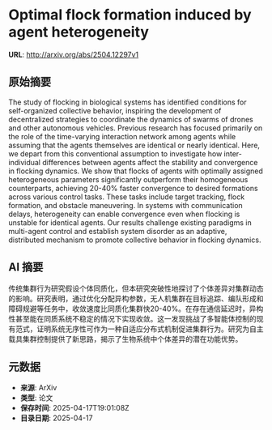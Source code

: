 # Optimal flock formation induced by agent heterogeneity

**URL**: http://arxiv.org/abs/2504.12297v1

## 原始摘要

The study of flocking in biological systems has identified conditions for
self-organized collective behavior, inspiring the development of decentralized
strategies to coordinate the dynamics of swarms of drones and other autonomous
vehicles. Previous research has focused primarily on the role of the
time-varying interaction network among agents while assuming that the agents
themselves are identical or nearly identical. Here, we depart from this
conventional assumption to investigate how inter-individual differences between
agents affect the stability and convergence in flocking dynamics. We show that
flocks of agents with optimally assigned heterogeneous parameters significantly
outperform their homogeneous counterparts, achieving 20-40% faster convergence
to desired formations across various control tasks. These tasks include target
tracking, flock formation, and obstacle maneuvering. In systems with
communication delays, heterogeneity can enable convergence even when flocking
is unstable for identical agents. Our results challenge existing paradigms in
multi-agent control and establish system disorder as an adaptive, distributed
mechanism to promote collective behavior in flocking dynamics.


## AI 摘要

传统集群行为研究假设个体同质化，但本研究突破性地探讨了个体差异对集群动态的影响。研究表明，通过优化分配异构参数，无人机集群在目标追踪、编队形成和障碍规避等任务中，收敛速度比同质化集群快20-40%。在存在通信延迟时，异构性甚至能在同质系统不稳定的情况下实现收敛。这一发现挑战了多智能体控制的现有范式，证明系统无序性可作为一种自适应分布式机制促进集群行为。研究为自主载具集群控制提供了新思路，揭示了生物系统中个体差异的潜在功能优势。

## 元数据

- **来源**: ArXiv
- **类型**: 论文
- **保存时间**: 2025-04-17T19:01:08Z
- **目录日期**: 2025-04-17
